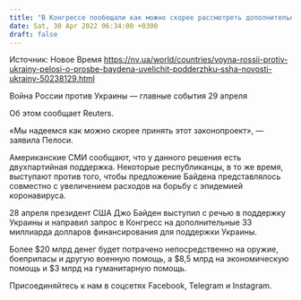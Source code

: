 ```yaml
---
title: "В Конгрессе пообещали как можно скорее рассмотреть дополнительное выделение 33 млрд долларов Украине"
date: Sat, 30 Apr 2022 06:34:00 +0300
draft: false
---
```

Источник: Новое Время https://nv.ua/world/countries/voyna-rossii-protiv-ukrainy-pelosi-o-prosbe-baydena-uvelichit-podderzhku-ssha-novosti-ukrainy-50238129.html


Война России против Украины — главные события 29 апреля

Об этом сообщает Reuters.

«Мы надеемся как можно скорее принять этот законопроект», — заявила Пелоси.

Американские СМИ сообщают, что у данного решения есть двухпартийная поддержка. Некоторые республиканцы, в то же время, выступают против того, чтобы предложение Байдена представлялось совместно с увеличением расходов на борьбу с эпидемией коронавируса.

28 апреля президент США Джо Байден выступил с речью в поддержку Украины и направил запрос в Конгресс на дополнительные 33 миллиарда долларов финансирования для поддержки Украины.

Более $20 млрд денег будет потрачено непосредственно на оружие, боеприпасы и другую военную помощь, а $8,5 млрд на экономическую помощь и $3 млрд на гуманитарную помощь.

Присоединяйтесь к нам в соцсетях Facebook, Telegram и Instagram.
